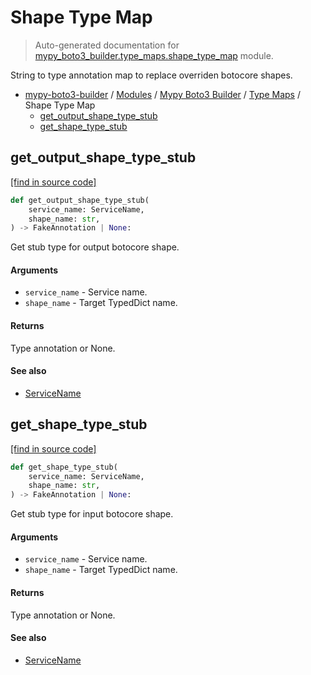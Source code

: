 # Shape Type Map

> Auto-generated documentation for [mypy_boto3_builder.type_maps.shape_type_map](https://github.com/youtype/mypy_boto3_builder/blob/main/mypy_boto3_builder/type_maps/shape_type_map.py) module.

String to type annotation map to replace overriden botocore shapes.

- [mypy-boto3-builder](../../README.md#mypy_boto3_builder) / [Modules](../../MODULES.md#mypy-boto3-builder-modules) / [Mypy Boto3 Builder](../index.md#mypy-boto3-builder) / [Type Maps](index.md#type-maps) / Shape Type Map
    - [get_output_shape_type_stub](#get_output_shape_type_stub)
    - [get_shape_type_stub](#get_shape_type_stub)

## get_output_shape_type_stub

[[find in source code]](https://github.com/youtype/mypy_boto3_builder/blob/main/mypy_boto3_builder/type_maps/shape_type_map.py#L98)

```python
def get_output_shape_type_stub(
    service_name: ServiceName,
    shape_name: str,
) -> FakeAnnotation | None:
```

Get stub type for output botocore shape.

#### Arguments

- `service_name` - Service name.
- `shape_name` - Target TypedDict name.

#### Returns

Type annotation or None.

#### See also

- [ServiceName](../service_name.md#servicename)

## get_shape_type_stub

[[find in source code]](https://github.com/youtype/mypy_boto3_builder/blob/main/mypy_boto3_builder/type_maps/shape_type_map.py#L73)

```python
def get_shape_type_stub(
    service_name: ServiceName,
    shape_name: str,
) -> FakeAnnotation | None:
```

Get stub type for input botocore shape.

#### Arguments

- `service_name` - Service name.
- `shape_name` - Target TypedDict name.

#### Returns

Type annotation or None.

#### See also

- [ServiceName](../service_name.md#servicename)

